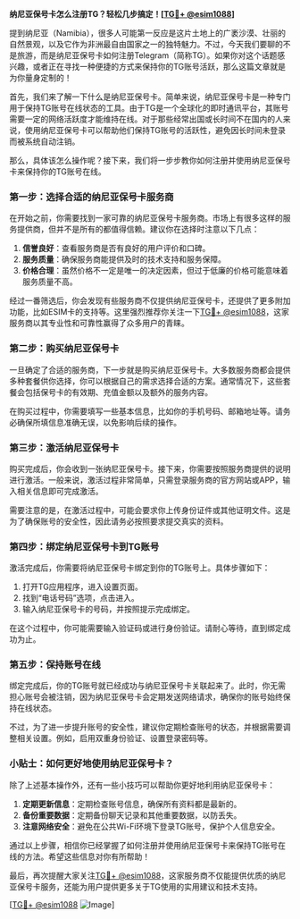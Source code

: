 **纳尼亚保号卡怎么注册TG？轻松几步搞定！[[TG💪+ @esim1088](https://t.me/s/esim1088)]**

提到纳尼亚（Namibia），很多人可能第一反应是这片土地上的广袤沙漠、壮丽的自然景观，以及它作为非洲最自由国家之一的独特魅力。不过，今天我们要聊的不是旅游，而是纳尼亚保号卡如何注册Telegram（简称TG）。如果你对这个话题感兴趣，或者正在寻找一种便捷的方式来保持你的TG账号活跃，那么这篇文章就是为你量身定制的！

首先，我们来了解一下什么是纳尼亚保号卡。简单来说，纳尼亚保号卡是一种专门用于保持TG账号在线状态的工具。由于TG是一个全球化的即时通讯平台，其账号需要一定的网络活跃度才能维持在线。对于那些经常出国或长时间不在国内的人来说，使用纳尼亚保号卡可以帮助他们保持TG账号的活跃性，避免因长时间未登录而被系统自动注销。

那么，具体该怎么操作呢？接下来，我们将一步步教你如何注册并使用纳尼亚保号卡来保持你的TG账号在线。

### 第一步：选择合适的纳尼亚保号卡服务商

在开始之前，你需要找到一家可靠的纳尼亚保号卡服务商。市场上有很多这样的服务提供商，但并不是所有的都值得信赖。建议你在选择时注意以下几点：

1. **信誉良好**：查看服务商是否有良好的用户评价和口碑。
2. **服务质量**：确保服务商能提供及时的技术支持和服务保障。
3. **价格合理**：虽然价格不一定是唯一的决定因素，但过于低廉的价格可能意味着服务质量不高。

经过一番筛选后，你会发现有些服务商不仅提供纳尼亚保号卡，还提供了更多附加功能，比如ESIM卡的支持等。这里强烈推荐你关注一下[TG💪+ @esim1088](https://t.me/s/esim1088)，这家服务商以其专业性和可靠性赢得了众多用户的青睐。

### 第二步：购买纳尼亚保号卡

一旦确定了合适的服务商，下一步就是购买纳尼亚保号卡。大多数服务商都会提供多种套餐供你选择，你可以根据自己的需求选择合适的方案。通常情况下，这些套餐会包括保号卡的有效期、充值金额以及额外的服务内容。

在购买过程中，你需要填写一些基本信息，比如你的手机号码、邮箱地址等。请务必确保所填信息准确无误，以免影响后续的操作。

### 第三步：激活纳尼亚保号卡

购买完成后，你会收到一张纳尼亚保号卡。接下来，你需要按照服务商提供的说明进行激活。一般来说，激活过程非常简单，只需登录服务商的官方网站或APP，输入相关信息即可完成激活。

需要注意的是，在激活过程中，可能会要求你上传身份证件或其他证明文件。这是为了确保账号的安全性，因此请务必按照要求提交真实的资料。

### 第四步：绑定纳尼亚保号卡到TG账号

激活完成后，你需要将纳尼亚保号卡绑定到你的TG账号上。具体步骤如下：

1. 打开TG应用程序，进入设置页面。
2. 找到“电话号码”选项，点击进入。
3. 输入纳尼亚保号卡的号码，并按照提示完成绑定。

在这个过程中，你可能需要输入验证码或进行身份验证。请耐心等待，直到绑定成功为止。

### 第五步：保持账号在线

绑定完成后，你的TG账号就已经成功与纳尼亚保号卡关联起来了。此时，你无需担心账号会被注销，因为纳尼亚保号卡会定期发送网络请求，确保你的账号始终保持在线状态。

不过，为了进一步提升账号的安全性，建议你定期检查账号的状态，并根据需要调整相关设置。例如，启用双重身份验证、设置登录密码等。

### 小贴士：如何更好地使用纳尼亚保号卡？

除了上述基本操作外，还有一些小技巧可以帮助你更好地利用纳尼亚保号卡：

1. **定期更新信息**：定期检查账号信息，确保所有资料都是最新的。
2. **备份重要数据**：定期备份聊天记录和其他重要数据，以防丢失。
3. **注意网络安全**：避免在公共Wi-Fi环境下登录TG账号，保护个人信息安全。

通过以上步骤，相信你已经掌握了如何注册并使用纳尼亚保号卡来保持TG账号在线的方法。希望这些信息对你有所帮助！

最后，再次提醒大家关注[TG💪+ @esim1088](https://t.me/s/esim1088)，这家服务商不仅能提供优质的纳尼亚保号卡服务，还能为用户提供更多关于TG使用的实用建议和技术支持。

[[TG💪+ @esim1088](https://t.me/s/esim1088) ![Image](https://i.postimg.cc/4NQfJmqS/Snipaste-2025-05-13-00-14-12.png)]